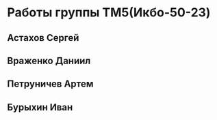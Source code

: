 # Работы группы TM5(Икбо-50-23)
## Астахов Сергей
## Враженко Даниил
## Петруничев Артем
## Бурыхин Иван
